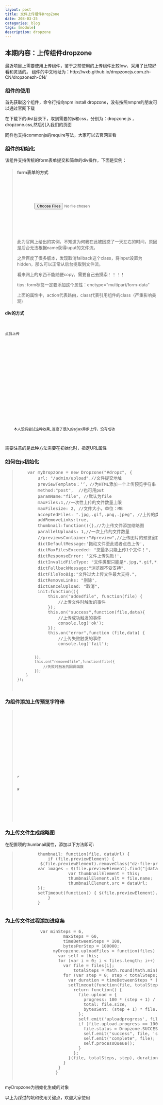 ```yaml
---
layout: post
title: 文件上传组件DropZone
date: 208-03-25
categories: blog
tags: [module]
description: dropzone
---
```

<h2>本期内容：上传组件dropzone</h2>
<p>
	最近项目上需要使用上传组件，鉴于之前使用的上传组件比较low，采用了比较好看和灵活的。
	组件的中文地址为：http://wxb.github.io/dropzonejs.com.zh-CN/dropzonezh-CN/
</p>
<h3>组件的使用</h3>
<p>首先获取这个组件，命令行指向npm install dropzone，没有按照nmpm的朋友可以通过官网下载</p>
<p>在下载下的dist目录下，取到需要的js和css，分别为：dropzone.js ，dropzone.css,然后引入我们的页面 </p>
<p>同样也支持commonjs的require写法，大家可以去官网查看</p>
<h3>组件的初始化</h3>
<p>该组件支持传统的form表单提交和简单的div操作，下面是实例：</p>
<blockquote>
<h4>form表单的方式</h4>
<p>
	<pre>
		<code>
	<form action="/file-upload" class="dropzone">
	  <div class="fallback">
	    <input name="file" type="file" multiple />
	  </div>
	</form>
	</code>
</pre>
	此为官网上给出的实例，不知道为何我在此被困惑了一天左右的时间，原因是后台无法根据name获得iuput的文件流。</p>
<p>之后百度了很多版本，发现取消fallback这个class，将input设置为hidden，那么可以正常从后台提取到文件流。</p>
<p>看来网上的东西不能随便copy，需要自己去摸索！！！！</p>
<p>tips:
	form标签一定要添加这个属性：enctype="multipart/form-data"
</p>
<p>上面的属性中，action代表路由，class代表引用组件的class（严重影响美观)</p>
</blockquote>
<h4>div的方式</h4>
<p>
	<pre>
		<code>
	<div id="myId" class="dropzone" style="width: 800px; height: 300px;">点我上传</div>
	本人没有尝试这种效果,百度了很久的ajax异步上传，没有成功
		</code>
	</pre>
</p>
<p>需要注意的是此种方法需要在初始化时，指定URL属性</p>
</blockquote>
<h3>如何在js初始化</h3>
<p>
<blockquote>
	<pre>
	var myDropzone = new Dropzone("#dropz", {
        url: "/admin/upload",//文件提交地址
        previewTemplate：‘’，//为HTML添加一个上传预览字符串
        method:"post",  //也可用put
        paramName:"file", //默认为file
        maxFiles:1,//一次性上传的文件数量上限
        maxFilesize: 2, //文件大小，单位：MB
        acceptedFiles: ".jpg,.gif,.png,.jpeg", //上传的类型
        addRemoveLinks:true,
        thumbnail:function(){},//为上传文件添加缩略图
        parallelUploads: 1,//一次上传的文件数量
        //previewsContainer:"#preview",//上传图片的预览窗口
        dictDefaultMessage:'拖动文件至此或者点击上传',
        dictMaxFilesExceeded: "您最多只能上传1个文件！",
        dictResponseError: '文件上传失败!',
        dictInvalidFileType: "文件类型只能是*.jpg,*.gif,*.png,*.jpeg。",
        dictFallbackMessage:"浏览器不受支持",
        dictFileTooBig:"文件过大上传文件最大支持.",
        dictRemoveLinks: "删除",
        dictCancelUpload: "取消",
        init:function(){
            this.on("addedfile", function(file) {
                //上传文件时触发的事件
            });
            this.on("success",function(file,data){
                //上传成功触发的事件
                console.log('ok');
            });
            this.on("error",function (file,data) {
                //上传失败触发的事件
                console.log('fail');
                
            });
            this.on("removedfile",function(file){
                //失败时触发的回调函数
            });
        }
    });
</pre>
</blockquote>
</p>
<h3>为组件添加上传预览字符串</h3>
<p>
	<blockquote>
		<pre>
			<code>
		<div class="dz-preview dz-file-preview">
		  <div class="dz-details">
		    <div class="dz-filename"><span data-dz-name></span></div>
		    <div class="dz-size" data-dz-size></div>
		    <img data-dz-thumbnail />
		  </div>
		  <div class="dz-progress"><span class="dz-upload" data-dz-uploadprogress></span></div>
		  <div class="dz-success-mark"><span>✔</span></div>
		  <div class="dz-error-mark"><span>✘</span></div>
		  <div class="dz-error-message"><span data-dz-errormessage></span></div>
		</div>
		</code>
	</pre>
	</blockquote>
</p>
<h3>为上传文件生成缩略图</h3>
<p>
	在配置项的thumbnail属性，添加以下方法即可:
	<blockquote>
		<pre>
		thumbnail: function(file, dataUrl) {
		 	if (file.previewElement) {
		 $(file.previewElement).removeClass("dz-file-preview");
		var images = $(file.previewElement).find("[data-dz-thumbnail]").each(function() {
					var thumbnailElement = this;
					thumbnailElement.alt = file.name;
					thumbnailElement.src = dataUrl;
		});
		setTimeout(function() { $(file.previewElement).addClass("dz-image-preview"); }, 1);
		    }
		}
			</pre>
	</blockquote>
</p>
<h3>为上传文件过程添加进度条</h3>
<p>
	<blockquote>
		<pre>
		 var minSteps = 6,
			      maxSteps = 60,
			      timeBetweenSteps = 100,
			      bytesPerStep = 100000;
			  myDropzone.uploadFiles = function(files) {
			    var self = this;
			    for (var i = 0; i < files.length; i++) {
			      var file = files[i];
			          totalSteps = Math.round(Math.min(maxSteps, Math.max(minSteps, file.size / bytesPerStep)));
			      for (var step = 0; step < totalSteps; step++) {
			        var duration = timeBetweenSteps * (step + 1);
			        setTimeout(function(file, totalSteps, step) {
			          return function() {
			            file.upload = {
			              progress: 100 * (step + 1) / totalSteps,
			              total: file.size,
			              bytesSent: (step + 1) * file.size / totalSteps
			            };
			            self.emit('uploadprogress', file, file.upload.progress, file.upload.bytesSent);
			            if (file.upload.progress == 100) {
			              file.status = Dropzone.SUCCESS;
			              self.emit("success", file, 'success', null);
			              self.emit("complete", file);
			              self.processQueue();
			            }
			          };
			        }(file, totalSteps, step), duration);
			      }
			    }
			   }
			  </pre>
	</blockquote>
	myDropzone为初始化生成的对象
</p>
<p>以上为踩过的坑和使用关键点，欢迎大家使用</p>